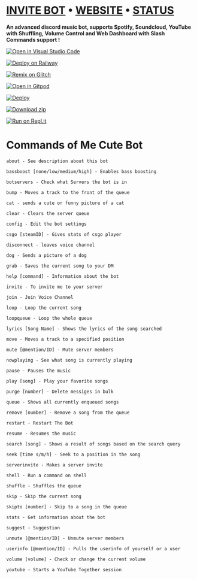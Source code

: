 # [INVITE BOT](https://bit.ly/MeCuTe)   •   [WEBSITE](https://mecute.ga)   •   [STATUS](https://mecute.instatus.com)

**An advanced discord music bot, supports Spotify, Soundcloud, YouTube with Shuffling, Volume Control and Web Dashboard with Slash Commands support !**


[![Open in Visual Studio Code](https://open.vscode.dev/badges/open-in-vscode.svg)](https://open.vscode.dev/nischay876/discord-music-bot)

[![Deploy on Railway](https://railway.app/button.svg)](https://u.oggy.ga/discord-music-bot-railway-deploy) 

[![Remix on Glitch](https://cdn.glitch.com/2703baf2-b643-4da7-ab91-7ee2a2d00b5b%2Fremix-button.svg)](https://glitch.com/edit/#!/import/github/nischay876/discord-music-bot)

[![Open in Gitpod](https://camo.githubusercontent.com/76e60919474807718793857d8eb615e7a50b18b04050577e5a35c19421f260a3/68747470733a2f2f676974706f642e696f2f627574746f6e2f6f70656e2d696e2d676974706f642e737667)](https://gitpod.io/#https://github.com/nischay876/discord-music-bot/tree/main)

[![Deploy](https://www.herokucdn.com/deploy/button.svg)](https://heroku.com/deploy?template=https://github.com/nischay876/discord-music-bot)

[![Download zip](https://custom-icon-badges.herokuapp.com/badge/-Download-blue?style=for-the-badge&logo=download&logoColor=white)](https://github.com/nischay876/discord-music-bot/archive/refs/heads/main.zip)

[![Run on Repl.it](https://repl.it/badge/github/nischay876/discord-music-bot)](https://repl.it/github/nischay876/discord-music-bot)

# Commands of Me Cute Bot
```
about - See description about this bot

bassboost [none/low/medium/high] - Enables bass boosting

botservers - Check what Servers the bot is in

bump - Moves a track to the front of the queue

cat - sends a cute or funny picture of a cat

clear - Clears the server queue

config - Edit the bot settings

csgo [steamID] - Gives stats of csgo player

disconnect - leaves voice channel

dog - Sends a picture of a dog

grab - Saves the current song to your DM

help [command] - Information about the bot

invite - To invite me to your server

join - Join Voice Channel

loop - Loop the current song

loopqueue - Loop the whole queue

lyrics [Song Name] - Shows the lyrics of the song searched

move - Moves a track to a specified position

mute [@mention/ID] - Mute server members

nowplaying - See what song is currently playing

pause - Pauses the music

play [song] - Play your favorite songs

purge [number] - Delete messiges in bulk

queue - Shows all currently enqueued songs

remove [number] - Remove a song from the queue

restart - Restart The Bot

resume - Resumes the music

search [song] - Shows a result of songs based on the search query

seek [time s/m/h] - Seek to a position in the song

serverinvite - Makes a server invite

shell - Run a command on shell

shuffle - Shuffles the queue

skip - Skip the current song

skipto [number] - Skip to a song in the queue

stats - Get information about the bot

suggest - Suggestion

unmute [@mention/ID] - Unmute server members

userinfo [@mention/ID] - Pulls the userinfo of yourself or a user

volume [volume] - Check or change the current volume

youtube - Starts a YouTube Together session

